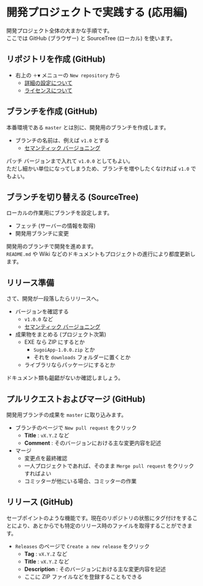 # 開発プロジェクトで実践する (応用編)
開発プロジェクト全体の大まかな手順です。  
ここでは GitHub (ブラウザー) と SourceTree (ローカル) を使います。

## リポジトリを作成 (GitHub)
- 右上の `＋▼` メニューの `New repository` から
  - [詳細の設定について](Repos.md)
  - [ライセンスについて](../OSS)

## ブランチを作成 (GitHub)
本番環境である `master` とは別に、開発用のブランチを作成します。
- ブランチの名前は、例えば `v1.0` とする
  - [セマンティック バージョニング](https://semver.org/lang/ja/)

パッチ バージョンまで入れて `v1.0.0` としてもよい。  
ただし細かい単位になってしまうため、ブランチを増やしたくなければ `v1.0` でもよい。

## ブランチを切り替える (SourceTree)
ローカルの作業用にブランチを設定します。
- フェッチ (サーバーの情報を取得)
- 開発用ブランチに変更

開発用のブランチで開発を進めます。  
`README.md` や Wiki などのドキュメントもプロジェクトの進行により都度更新します。

## リリース準備
さて、開発が一段落したらリリースへ。
- バージョンを確認する
  - `v1.0.0` など
  - [セマンティック バージョニング](https://semver.org/lang/ja/)
- 成果物をまとめる (プロジェクト次第)
  - EXE なら ZIP にするとか
    - `SugoiApp-1.0.0.zip` とか
    - それを `downloads` フォルダーに置くとか
  - ライブラリならパッケージにするとか

ドキュメント類も齟齬がないか確認しましょう。

## プルリクエストおよびマージ (GitHub)
開発用ブランチの成果を `master` に取り込みます。
- ブランチのページで `New pull request` をクリック
  - **Title** : `vX.Y.Z` など
  - **Comment** : そのバージョンにおける主な変更内容を記述
- マージ
  - 変更点を最終確認
  - 一人プロジェクトであれば、そのまま `Merge pull request` をクリックすればよい
  - コミッターが他にいる場合、コミッターの作業

## リリース (GitHub)
セーブポイントのような機能です。現在のリポジトリの状態にタグ付けをすることにより、あとからでも特定のリリース時のファイルを取得することができます。
- `Releases` のページで `Create a new release` をクリック
  - **Tag** : `vX.Y.Z` など
  - **Title** : `vX.Y.Z` など
  - **Description** : そのバージョンにおける主な変更内容を記述
  - ここに ZIP ファイルなどを登録することもできる
